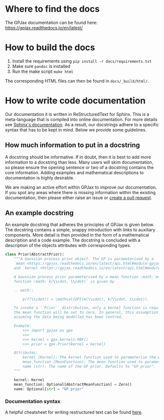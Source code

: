 # Where to find the docs

The GPJax documentation can be found here:
https://gpjax.readthedocs.io/en/latest/

# How to build the docs

1. Install the requirements using `pip install -r docs/requirements.txt`
2. Make sure `pandoc` is installed
3. Run the make script `make html`

The corresponding HTML files can then be found in `docs/_build/html/`.

# How to write code documentation

Our documentation it is written in ReStructuredText for Sphinx. This is a
meta-language that is compiled into online documentation. For more details see
[Sphinx's documentation](https://www.sphinx-doc.org/en/master/usage/restructuredtext/index.html).
As a result, our docstrings adhere to a specific syntax that has to be kept in
mind. Below we provide some guidelines.

## How much information to put in a docstring

A docstring should be informative. If in doubt, then it is best to add more
information to a docstring than less. Many users will skim documentation, so
please ensure the opening sentence or two of a docstring contains the core
information. Adding examples and mathematical descriptions to documentation is
highly desirable.

We are making an active effort within GPJax to improve our documentation. If you
spot any areas where there is missing information within the existing
documentation, then please either raise an issue or
[create a pull request](https://gpjax.readthedocs.io/en/latest/contributing.html).

## An example docstring

An example docstring that adheres the principles of GPJax is given below.
The docstring contains a simple, snappy introduction with links to auxiliary
components. More detail is then provided in the form of a mathematical
description and a code example. The docstring is concluded with a description
of the objects attributes with corresponding types.

```python
class Prior(AbstractPrior):
    """A Gaussian process prior object. The GP is parameterised by a
    `mean <https://gpjax.readthedocs.io/en/latest/api.html#module-gpjax.mean_functions>`_
    and `kernel <https://gpjax.readthedocs.io/en/latest/api.html#module-gpjax.kernels>`_ function.

    A Gaussian process prior parameterised by a mean function :math:`m(\\cdot)` and a kernel
    function :math:`k(\\cdot, \\cdot)` is given by

    .. math::

        p(f(\\cdot)) = \mathcal{GP}(m(\\cdot), k(\\cdot, \\cdot)).

    To invoke a ``Prior`` distribution, only a kernel function is required. By default,
    the mean function will be set to zero. In general, this assumption will be reasonable
    assuming the data being modelled has been centred.

    Example:
        >>> import gpjax as gpx
        >>>
        >>> kernel = gpx.kernels.RBF()
        >>> prior = gpx.Prior(kernel = kernel)

    Attributes:
        kernel (Kernel): The kernel function used to parameterise the prior.
        mean_function (MeanFunction): The mean function used to parameterise the prior. Defaults to zero.
        name (str): The name of the GP prior. Defaults to "GP prior".
    """

    kernel: Kernel
    mean_function: Optional[AbstractMeanFunction] = Zero()
    name: Optional[str] = "GP prior"
```

### Documentation syntax

A helpful cheatsheet for writing restructured text can be found
[here](https://github.com/ralsina/rst-cheatsheet/blob/master/rst-cheatsheet.rst).
